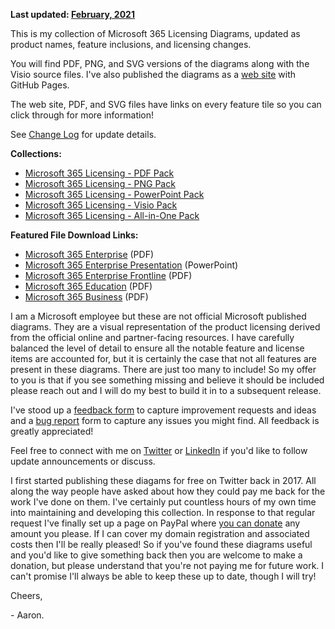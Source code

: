 **Last updated: [February, 2021](https://github.com/AaronDinnage/Licensing/releases/tag/v2021.02)**

This is my collection of Microsoft 365 Licensing Diagrams, updated as product names, feature inclusions, and licensing changes.

You will find PDF, PNG, and SVG versions of the diagrams along with the Visio source files. I've also published the diagrams as a [web site](https://m365maps.com/) with GitHub Pages.

The web site, PDF, and SVG files have links on every feature tile so you can click through for more information!

See [Change Log](https://github.com/AaronDinnage/Licensing/blob/master/ChangeLog.md) for update details.

**Collections:**
* [Microsoft 365 Licensing - PDF Pack](https://github.com/AaronDinnage/Licensing/releases/download/v2021.02/Microsoft.365.Licensing.-.PDF.Pack.-.v2021.02.zip)
* [Microsoft 365 Licensing - PNG Pack](https://github.com/AaronDinnage/Licensing/releases/download/v2021.02/Microsoft.365.Licensing.-.PNG.Pack.-.v2021.02.zip)
* [Microsoft 365 Licensing - PowerPoint Pack](https://github.com/AaronDinnage/Licensing/releases/download/v2021.02/Microsoft.365.Licensing.-.PowerPoint.Pack.-.v2021.02.zip)
* [Microsoft 365 Licensing - Visio Pack](https://github.com/AaronDinnage/Licensing/releases/download/v2021.02/Microsoft.365.Licensing.-.Visio.Pack.-.v2021.02.zip)
* [Microsoft 365 Licensing - All-in-One Pack](https://github.com/AaronDinnage/Licensing/archive/v2021.02.zip)

**Featured File Download Links:**
* [Microsoft 365 Enterprise](https://github.com/AaronDinnage/Licensing/raw/master/Microsoft%20365%20Enterprise.pdf) (PDF)
* [Microsoft 365 Enterprise Presentation](https://github.com/AaronDinnage/Licensing/raw/master/Microsoft%20365%20Enterprise%20License%20Map.pptx) (PowerPoint)
* [Microsoft 365 Enterprise Frontline](https://github.com/AaronDinnage/Licensing/raw/master/Microsoft%20365%20Enterprise%20-%20Frontline.pdf) (PDF)
* [Microsoft 365 Education](https://github.com/AaronDinnage/Licensing/raw/master/Microsoft%20365%20Education.pdf) (PDF)
* [Microsoft 365 Business](https://github.com/AaronDinnage/Licensing/raw/master/Microsoft%20365%20Business.pdf) (PDF)

I am a Microsoft employee but these are not official Microsoft published diagrams. They are a visual representation of the product licensing derived from the official online and partner-facing resources. I have carefully balanced the level of detail to ensure all the notable feature and license items are accounted for, but it is certainly the case that not all features are present in these diagrams. There are just too many to include! So my offer to you is that if you see something missing and believe it should be included please reach out and I will do my best to build it in to a subsequent release.

I've stood up a [feedback form](https://forms.office.com/r/pfAScmippP) to capture improvement requests and ideas and a [bug report](https://forms.office.com/r/eWkeEz7gns) form to capture any issues you might find. All feedback is greatly appreciated!

Feel free to connect with me on [Twitter](https://twitter.com/AaronDinnage) or [LinkedIn](https://www.linkedin.com/in/aarondinnage/) if you'd like to follow update announcements or discuss.

I first started publishing these diagams for free on Twitter back in 2017. All along the way people have asked about how they could pay me back for the work I've done on them. I've certainly put countless hours of my own time into maintaining and developing this collection. In response to that regular request I've finally set up a page on PayPal where [you can donate](https://paypal.me/pools/c/8ww03FCFcP) any amount you please. If I can cover my domain registration and associated costs then I'll be really pleased! So if you've found these diagrams useful and you'd like to give something back then you are welcome to make a donation, but please understand that you're not paying me for future work. I can't promise I'll always be able to keep these up to date, though I will try!

Cheers,

 \- Aaron.
